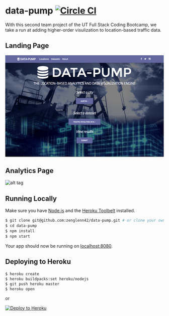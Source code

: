 # data-pump [![Circle CI](https://circleci.com/gh/zenglenn42/data-pump.svg?style=shield&circle-token=:circle-token)](https://circleci.com/gh/zenglenn42/data-pump)

With this second team project of the UT Full Stack Coding Bootcamp, we take a run at adding higher-order visulization to location-based traffic data.

## Landing Page

![alt tag](assets/img/landing-page.png)

## Analytics Page

![alt tag](assets/img/analytics.png)

## Running Locally

Make sure you have [Node.js](http://nodejs.org/) and the [Heroku Toolbelt](https://toolbelt.heroku.com/) installed.

```sh
$ git clone git@github.com:zenglenn42/data-pump.git # or clone your own fork
$ cd data-pump
$ npm install
$ npm start
```
Your app should now be running on [localhost:8080](http://localhost:8080/).

## Deploying to Heroku

```
$ heroku create
$ heroku buildpacks:set heroku/nodejs
$ git push heroku master
$ heroku open
```
or

[![Deploy to Heroku](https://www.herokucdn.com/deploy/button.png)](https://heroku.com/deploy)
